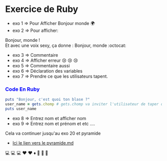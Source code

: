 # Exercice de Ruby 
- exo 1 => Pour Afficher Bonjour monde :earth_africa:
- exo 2 => Pour afficher:

Bonjour, monde !\
Et avec une voix sexy, ça donne : Bonjour, monde :octocat:
- exo 3 => Commentaire
- exo 4 => Afficher erreur :cry: :cry: :cry:
- exo 5 => Commentaire aussi
- exo 6 => Déclaration des variables
- exo 7 => Prendre ce que les utilisateurs tapent.

### <font color="blue">Code En Ruby</font>
```ruby
puts "Bonjour, c'est quoi ton blase ?"
user_name = gets.chomp # gets.chomp va inviter l'utilisateur de taper quelque chose sur le console
puts user_name
```
- exo 8 => Entrez nom et afficher nom
- exo 9 => Entrez nom et prénom et etc ....

Cela va continuer jusqu'au exo 20 et pyramide

- [Ici le lien vers le pyramide.md](https://github.com/RajaomalalaSendra/repo-ruby-thp/blob/master/vendredi/pyramide.rb)

:computer: :computer: :computer: :hearts: :hearts: :diamonds: :gem: :gem: :gem: